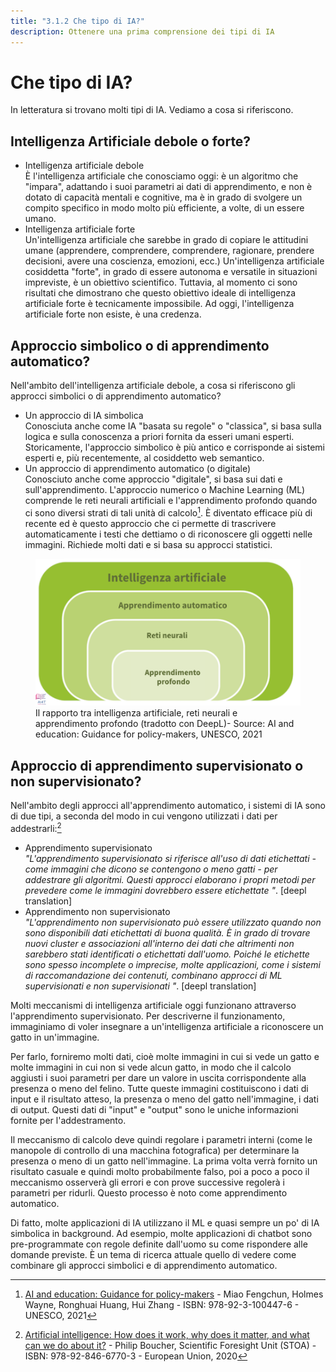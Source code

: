 ```yaml
---
title: "3.1.2 Che tipo di IA?"
description: Ottenere una prima comprensione dei tipi di IA
---
```


# Che tipo di IA?  
In letteratura si trovano molti tipi di IA. Vediamo a cosa si riferiscono.

## Intelligenza Artificiale debole o forte?
- Intelligenza artificiale debole  
  È l'intelligenza artificiale che conosciamo oggi: è un algoritmo che "impara", adattando i suoi parametri ai dati di apprendimento, e non è dotato di capacità mentali e cognitive, ma è in grado di svolgere un compito specifico in modo molto più efficiente, a volte, di un essere umano.
- Intelligenza artificiale forte  
  Un'intelligenza artificiale che sarebbe in grado di copiare le attitudini umane (apprendere, comprendere, comprendere, ragionare, prendere decisioni, avere una coscienza, emozioni, ecc.) Un'intelligenza artificiale cosiddetta "forte", in grado di essere autonoma e versatile in situazioni impreviste, è un obiettivo scientifico. Tuttavia, al momento ci sono risultati che dimostrano che questo obiettivo ideale di intelligenza artificiale forte è tecnicamente impossibile. Ad oggi, l'intelligenza artificiale forte non esiste, è una credenza.

## Approccio simbolico o di apprendimento automatico?

Nell'ambito dell'intelligenza artificiale debole, a cosa si riferiscono gli approcci simbolici o di apprendimento automatico?

- Un approccio di IA simbolica  
  Conosciuta anche come IA "basata su regole" o "classica", si basa sulla logica e sulla conoscenza a priori fornita da esseri umani esperti.
  Storicamente, l'approccio simbolico è più antico e corrisponde ai sistemi esperti e, più recentemente, al cosiddetto web semantico.
- Un approccio di apprendimento automatico (o digitale)  
  Conosciuto anche come approccio "digitale", si basa sui dati e sull'apprendimento.
  L'approccio numerico o Machine Learning (ML) comprende le reti neurali artificiali e l'apprendimento profondo quando ci sono diversi strati di tali unità di calcolo[^1]. È diventato efficace più di recente ed è questo approccio che ci permette di trascrivere automaticamente i testi che dettiamo o di riconoscere gli oggetti nelle immagini. Richiede molti dati e si basa su approcci statistici.

<figure>
  <img src="Images/Machine-Learning-NN-Deep-Learning-IT.png" alt= "Relationship between AI types">
  <figcaption>Il rapporto tra intelligenza artificiale, reti neurali e apprendimento profondo (tradotto con DeepL)- Source: AI and education: Guidance for policy-makers, UNESCO, 2021</figcaption>
</figure>

## Approccio di apprendimento supervisionato o non supervisionato?

Nell'ambito degli approcci all'apprendimento automatico, i sistemi di IA sono di due tipi, a seconda del modo in cui vengono utilizzati i dati per addestrarli:[^2]

- Apprendimento supervisionato  
  *"L'apprendimento supervisionato si riferisce all'uso di dati etichettati - come immagini che dicono se contengono o meno gatti - per addestrare gli algoritmi. Questi approcci elaborano i propri metodi per prevedere come le immagini dovrebbero essere etichettate "*. [deepl translation]
- Apprendimento non supervisionato  
  *"L'apprendimento non supervisionato può essere utilizzato quando non sono disponibili dati etichettati di buona qualità. È in grado di trovare nuovi cluster e associazioni all'interno dei dati che altrimenti non sarebbero stati identificati o etichettati dall'uomo. Poiché le etichette sono spesso incomplete o imprecise, molte applicazioni, come i sistemi di raccomandazione dei contenuti, combinano approcci di ML supervisionati e non supervisionati "*. [deepl translation]

Molti meccanismi di intelligenza artificiale oggi funzionano attraverso l'apprendimento supervisionato. Per descriverne il funzionamento, immaginiamo di voler insegnare a un'intelligenza artificiale a riconoscere un gatto in un'immagine.

Per farlo, forniremo molti dati, cioè molte immagini in cui si vede un gatto e molte immagini in cui non si vede alcun gatto, in modo che il calcolo aggiusti i suoi parametri per dare un valore in uscita corrispondente alla presenza o meno del felino. Tutte queste immagini costituiscono i dati di input e il risultato atteso, la presenza o meno del gatto nell'immagine, i dati di output. Questi dati di "input" e "output" sono le uniche informazioni fornite per l'addestramento.

Il meccanismo di calcolo deve quindi regolare i parametri interni (come le manopole di controllo di una macchina fotografica) per determinare la presenza o meno di un gatto nell'immagine. La prima volta verrà fornito un risultato casuale e quindi molto probabilmente falso, poi a poco a poco il meccanismo osserverà gli errori e con prove successive regolerà i parametri per ridurli. Questo processo è noto come apprendimento automatico.

Di fatto, molte applicazioni di IA utilizzano il ML e quasi sempre un po' di IA simbolica in background. Ad esempio, molte applicazioni di chatbot sono pre-programmate con regole definite dall'uomo su come rispondere alle domande previste. È un tema di ricerca attuale quello di vedere come combinare gli approcci simbolici e di apprendimento automatico.

[^1]:[AI and education: Guidance for policy-makers](https://unesdoc.unesco.org/ark:/48223/pf0000376709) - Miao Fengchun, Holmes Wayne, Ronghuai Huang, Hui Zhang - ISBN: 978-92-3-100447-6 - UNESCO, 2021

[^2]:[Artificial intelligence: How does it work, why does it matter, and what can we do about it?](https://www.europarl.europa.eu/thinktank/en/document/EPRS_STU(2020)641547) - Philip Boucher, Scientific Foresight Unit (STOA) - ISBN: 978-92-846-6770-3 - European Union, 2020
